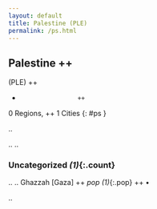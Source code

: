```yaml
---
layout: default
title: Palestine (PLE)
permalink: /ps.html
---
```



## Palestine   ++
(PLE)  ++
-                     ++
0 Regions, ++
1 Cities
{: #ps }

.. 




.. 
.. 


### Uncategorized _(1)_{:.count}


..
..
Ghazzah [Gaza]  ++
 _pop (1)_{:.pop} ++
•




.. 
 
